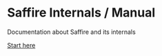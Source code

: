 # Saffire Internals / Manual

Documentation about Saffire and its internals

[Start here](internal/intro.md)

